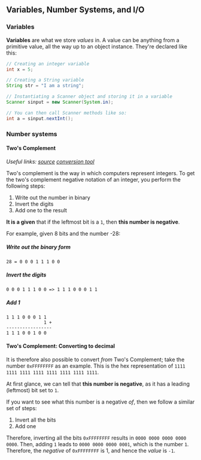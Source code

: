 ## Variables, Number Systems, and I/O

### Variables

**Variables** are what we store _values_ in. A value can be anything from a primitive value, all the way up to an object instance. They're declared like this:

``` java
// Creating an integer variable
int x = 5;

// Creating a String variable
String str = "I am a string";

// Instantiating a Scanner object and storing it in a variable
Scanner sinput = new Scanner(System.in);

// You can then call Scanner methods like so:
int a = sinput.nextInt();
```

### Number systems

#### Two's Complement

_Useful links: [source](https://www.cs.cornell.edu/~tomf/notes/cps104/twoscomp.html#:~:text=Two's%20complement%20is%20the%20way,add%20one%20to%20the%20result.&text=That%20is%20how%20one%20would%20write%20%2D28%20in%208%20bit%20binary.)_ _[conversion tool](https://www.rapidtables.com/convert/number/decimal-to-binary.html)_

Two's complement is the way in which computers represent integers. To get the two's complement negative notation of an integer, you perform the following steps:

1. Write out the number in binary
2. Invert the digits
3. Add one to the result

**It is a given** that if the leftmost bit is a `1`, then **this number is negative**.

For example, given 8 bits and the number -28:
##### Write out the binary form
`28 = 0 0 0 1 1 1 0 0`
##### Invert the digits
` 0 0 0 1 1 1 0 0 => 1 1 1 0 0 0 1 1 `
##### Add 1
``` 
1 1 1 0 0 0 1 1
              1 +
-----------------
1 1 1 0 0 1 0 0
```

#### Two's Complement: Converting to decimal
It is therefore also possible to convert _from_ Two's Complement; take the number `0xFFFFFFFF` as an example. This is the hex representation of `1111 1111 1111 1111 1111 1111 1111 1111`.

At first glance, we can tell that **this number is negative**, as it has a leading (leftmost) bit set to `1`.

If you want to see what this number is a negative _of_, then we follow a similar set of steps:

1. Invert all the bits
2. Add one

Therefore, inverting all the bits `0xFFFFFFFF` results in `0000 0000 0000 0000 0000`. Then, adding `1` leads to `0000 0000 0000 0001`, which is the number `1`. Therefore, the _negative_ of `0xFFFFFFFF` is 1, and hence the _value_ is `-1`.
